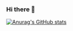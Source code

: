 ### Hi there 👋

[![Anurag's GitHub stats](https://github-readme-stats.vercel.app/api?username=Wisnia44&hide=contribs,issues&count_private=true&show_icons=true&theme=graywhite)](https://github.com/anuraghazra/github-readme-stats)
